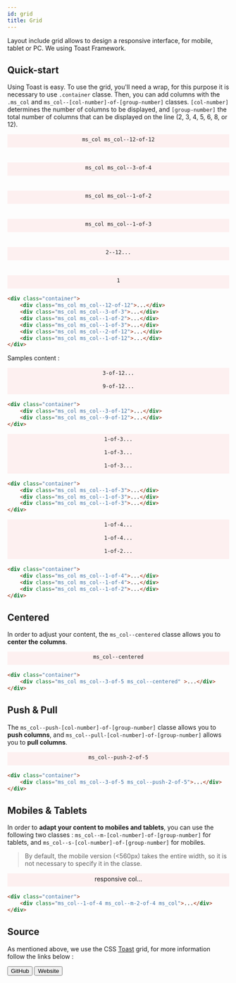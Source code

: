 ```yaml
---
id: grid
title: Grid
---
```


Layout include grid allows to design a responsive interface, for mobile, tablet or PC. We using Toast Framework.

## Quick-start

Using Toast is easy. To use the grid, you'll need a wrap, for this purpose it is necessary to use `.container` classe. Then, you can add columns with the `.ms_col` and `ms_col--[col-number]-of-[group-number]` classes. `[col-number]` determines the number of columns to be displayed, and `[group-number]` the total number of columns that can be displayed on the line (2, 3, 4, 5, 6, 8, or 12).

<div class="container" style="margin-bottom: 1rem;">
    <div class="ms_col ms_col--12-of-12" style="background-color:#fdf0f0;background-clip:content-box;height:30px;line-height:25px;text-align:center;">
      <code>ms_col ms_col--12-of-12</code>
    </div><br/><br/>
    <div class="ms_col ms_col--3-of-4" style="background-color:#fdf0f0;background-clip:content-box;height:30px;line-height:25px;text-align:center;">
      <code>ms_col ms_col--3-of-4</code>
    </div><br/><br/>
    <div class="ms_col ms_col--1-of-2" style="background-color:#fdf0f0;background-clip:content-box;height:30px;line-height:25px;text-align:center;">
      <code>ms_col ms_col--1-of-2</code>
    </div><br/><br/>
    <div class="ms_col ms_col--1-of-3" style="background-color:#fdf0f0;background-clip:content-box;height:30px;line-height:25px;text-align:center;">
      <code>ms_col ms_col--1-of-3</code>
    </div><br/><br/>
    <div class="ms_col ms_col--2-of-12" style="background-color:#fdf0f0;background-clip:content-box;height:30px;line-height:25px;text-align:center;">
      <code>2--12...</code>
    </div><br/><br/>
    <div class="ms_col ms_col--1-of-12" style="background-color:#fdf0f0;background-clip:content-box;height:30px;line-height:25px;text-align:center;">
      <code>1</code>
    </div>
</div>

```html
<div class="container">
    <div class="ms_col ms_col--12-of-12">...</div>
    <div class="ms_col ms_col--3-of-3">...</div>
    <div class="ms_col ms_col--1-of-2">...</div>
    <div class="ms_col ms_col--1-of-3">...</div>
    <div class="ms_col ms_col--2-of-12">...</div>
    <div class="ms_col ms_col--1-of-12">...</div>
</div>
```

Samples content :

<div class="container" style="margin-bottom: 1rem;">
    <div class="ms_col ms_col--3-of-12" style="background-color:#fdf0f0;background-clip:content-box;height:30px;line-height:25px;text-align:center;">
      <code>3-of-12...</code>
    </div>
    <div class="ms_col ms_col--9-of-12" style="background-color:#fdf0f0;background-clip:content-box;height:30px;line-height:25px;text-align:center;">
      <code>9-of-12...</code>
    </div>
</div>

```html
<div class="container">
    <div class="ms_col ms_col--3-of-12">...</div>
    <div class="ms_col ms_col--9-of-12">...</div>
</div>
```

<div class="container" style="margin-bottom: 1rem;">
    <div class="ms_col ms_col--1-of-3" style="background-color:#fdf0f0;background-clip:content-box;height:30px;line-height:25px;text-align:center;">
      <code>1-of-3...</code>
    </div>
    <div class="ms_col ms_col--1-of-3" style="background-color:#fdf0f0;background-clip:content-box;height:30px;line-height:25px;text-align:center;">
      <code>1-of-3...</code>
    </div>
    <div class="ms_col ms_col--1-of-3" style="background-color:#fdf0f0;background-clip:content-box;height:30px;line-height:25px;text-align:center;">
      <code>1-of-3...</code>
    </div>
</div>

```html
<div class="container">
    <div class="ms_col ms_col--1-of-3">...</div>
    <div class="ms_col ms_col--1-of-3">...</div>
    <div class="ms_col ms_col--1-of-3">...</div>
</div>
```

<div class="container" style="margin-bottom: 1rem;">
    <div class="ms_col ms_col--1-of-4" style="background-color:#fdf0f0;background-clip:content-box;height:30px;line-height:25px;text-align:center;">
      <code>1-of-4...</code>
    </div>
    <div class="ms_col ms_col--1-of-4" style="background-color:#fdf0f0;background-clip:content-box;height:30px;line-height:25px;text-align:center;">
      <code>1-of-4...</code>
    </div>
    <div class="ms_col ms_col--1-of-2" style="background-color:#fdf0f0;background-clip:content-box;height:30px;line-height:25px;text-align:center;">
      <code>1-of-2...</code>
    </div>
</div>

```html
<div class="container">
    <div class="ms_col ms_col--1-of-4">...</div>
    <div class="ms_col ms_col--1-of-4">...</div>
    <div class="ms_col ms_col--1-of-2">...</div>
</div>
```

## Centered

In order to adjust your content, the `ms_col--centered` classe allows you to **center the columns**.

<div class="container" style="margin-bottom: 1rem;">
    <div class="ms_col ms_col--3-of-5 ms_col--centered" style="background-color:#fdf0f0;background-clip:content-box;height:30px;line-height:25px;text-align:center;">
      <code>ms_col--centered</code>
    </div>
</div>

```html
<div class="container">
    <div class="ms_col ms_col--3-of-5 ms_col--centered" >...</div>
</div>
```

## Push & Pull

The `ms_col--push-[col-number]-of-[group-number]` classe allows you to **push columns**, and `ms_col--pull-[col-number]-of-[group-number]` allows you to **pull columns**.

<div class="container" style="margin-bottom: 1rem;">
    <div class="ms_col ms_col--3-of-5 ms_col--push-2-of-5" style="background-color:#fdf0f0;background-clip:content-box;height:30px;line-height:25px;text-align:center;">
        <code>ms_col--push-2-of-5</code>
    </div>
</div>

```html
<div class="container">
    <div class="ms_col ms_col--3-of-5 ms_col--push-2-of-5">...</div>
</div>
```

## Mobiles & Tablets

In order to **adapt your content to mobiles and tablets**, you can use the following two classes : `ms_col--m-[col-number]-of-[group-number]` for tablets, and `ms_col--s-[col-number]-of-[group-number]` for mobiles.

>By default, the mobile version (<560px) takes the entire width, so it is not necessary to specify it in the classe.

<div class="container" style="margin-bottom: 1rem;">
    <div class="ms_col--1-of-4 ms_col--m-2-of-4 ms_col" style="background-color:#fdf0f0;background-clip:content-box;height:30px;line-height:25px;text-align:center;">
        responsive col...
    </div>
</div>

```html
<div class="container">
    <div class="ms_col--1-of-4 ms_col--m-2-of-4 ms_col">...</div>
</div>
```

## Source

As mentioned above, we use the CSS [Toast](https://daneden.github.io/Toast) grid, for more information follow the links below :

<form action="https://github.com/daneden/Toast" style="display: inline-block;">
    <input type="submit" value="GitHub" class="ms-btn"/>
</form>

<form action="https://daneden.github.io/Toast" style="display: inline-block;">
    <input type="submit" value="Website" class="ms-btn ms-info"/>
</form>